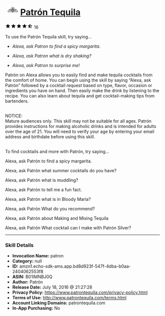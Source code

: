 # &nbsp;<img src="skill_icon" alt="Patrón Tequila icon" width="36"> [Patrón Tequila](http://alexa.amazon.com/#skills/amzn1.echo-sdk-ams.app.bd8d923f-547f-4dba-b0aa-2404062553f8)
![4.9 stars](../../images/ic_star_black_18dp_1x.png)![4.9 stars](../../images/ic_star_black_18dp_1x.png)![4.9 stars](../../images/ic_star_black_18dp_1x.png)![4.9 stars](../../images/ic_star_black_18dp_1x.png)![4.9 stars](../../images/ic_star_half_black_18dp_1x.png) 16

To use the Patrón Tequila skill, try saying...

* *Alexa, ask Patron to find a spicy margarita.*

* *Alexa, ask Patron what is dry shaking?*

* *Alexa, ask Patron to surprise me!*

Patrón on Alexa allows you to easily find and make tequila cocktails from the comfort of home. You can begin using the skill by saying “Alexa, ask Patrón” followed by a cocktail request based on type, flavor, occasion or ingredients you have on hand. Then easily make the drink by listening to the recipe. You can also learn about tequila and get cocktail-making tips from bartenders.<br><br>

NOTICE: <br>
Mature audiences only. This skill may not be suitable for all ages. Patrón provides instructions for making alcoholic drinks and is intended for adults over the age of 21. You will need to verify your age by entering your email address and birthdate before using this skill.<br><br>

To find cocktails and more with Patrón, try saying…<br>

Alexa, ask Patrón to find a spicy margarita.<br>

Alexa, ask Patrón what summer cocktails do you have?<br>

Alexa, ask Patrón what is muddling?<br>

Alexa, ask Patrón to tell me a fun fact.<br>

Alexa, ask Patrón what is in Bloody Maria?<br>

Alexa, ask Patrón What do you recommend?<br>

Alexa, ask Patrón about Making and Mixing Tequila<br>

Alexa, ask Patrón What cocktail can I make with Patrón Silver?

***

### Skill Details

* **Invocation Name:** patron
* **Category:** null
* **ID:** amzn1.echo-sdk-ams.app.bd8d923f-547f-4dba-b0aa-2404062553f8
* **ASIN:** B01IMNBJ0Q
* **Author:** Patrón
* **Release Date:** July 18, 2016 @ 21:27:28
* **Privacy Policy:** https://www.patrontequila.com/privacy-policy.html
* **Terms of Use:** http://www.patrontequila.com/terms.html
* **Account Linking Domains:** patrontequila.com
* **In-App Purchasing:** No
